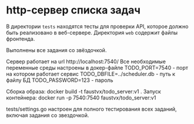 # http-сервер списка задач

В директории `tests` находятся тесты для проверки API, которое должно быть реализовано в веб-сервере.
Директория `web` содержит файлы фронтенда.

Выполнены все задания со звёздочкой.

Сервер работает на url http://localhost:7540/
Все необходимые переменные среды настроены в докер-файле
TODO_PORT=7540 - порт на котором работает сервис
TODO_DBFILE=../scheduler.db - путь к файлу БД
TODO_PASSWORD=123 - пароль

Сборка образа: docker build -t faustvx/todo_server:v1 . 
Запуск контейнера: docker run -p 7540:7540 faustvx/todo_server:v1

tests/settings.go настроен для полного тестирования всех заданий, включая задания со звездочкой.
